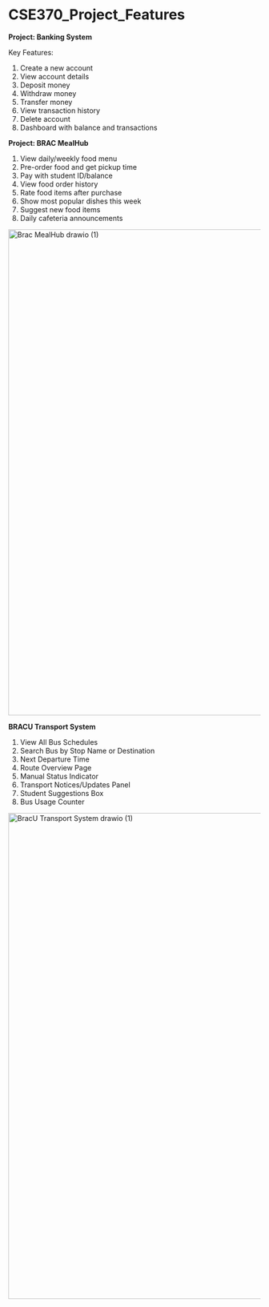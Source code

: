# CSE370_Project_Features

**Project: Banking System**

Key Features:

1. Create a new account
2. View account details
3. Deposit money
4. Withdraw money
5. Transfer money
6. View transaction history
7. Delete account
8. Dashboard with balance and transactions

**Project: BRAC MealHub**

1. View daily/weekly food menu
2. Pre-order food and get pickup time
3. Pay with student ID/balance 
4. View food order history   
5. Rate food items after purchase  
6. Show most popular dishes this week   
7. Suggest new food items
8. Daily cafeteria announcements
<img width="822" height="971" alt="Brac MealHub drawio (1)" src="https://github.com/user-attachments/assets/7ab8bd2f-52a2-47e4-be26-64d1b05a00d4" />




**BRACU Transport System**

1. View All Bus Schedules
2. Search Bus by Stop Name or Destination
3. Next Departure Time
4. Route Overview Page
5. Manual Status Indicator
6. Transport Notices/Updates Panel
7. Student Suggestions Box
8. Bus Usage Counter
<img width="811" height="971" alt="BracU Transport System drawio (1)" src="https://github.com/user-attachments/assets/ca7f566d-71fd-4c74-a07c-1967113cd02d" />
